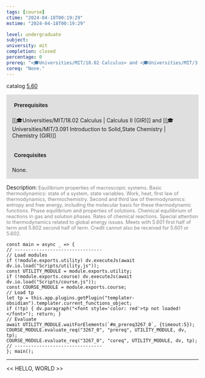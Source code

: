 ```yaml
---
tags: [course]
ctime: "2024-04-18T00:19:29"
mstime: "2024-04-18T00:19:29"

level: undergraduate
subject: 
university: mit
completion: closed
percentage: 0
prereq: "<🎓Universities/MIT/18.02 Calculus> and <🎓Universities/MIT/3.091 Introduction to Solid,State Chemistry>"
coreq: "None."
---
```


catalog [5.60](http://student.mit.edu/catalog/m5b.html#5.60)

<span style="display: block; padding: 15px; background-color: rgb(100, 100, 100, 0.2);"><font id="m_prereq3267_0" style="display: block; font-family: Arial, sans-serif; font-weight: bold; padding: 5px">Prerequisites</font><br><span id="prereq3267_0">[[🎓Universities/MIT/18.02 Calculus | Calculus II (GIR)]] and [[🎓Universities/MIT/3.091 Introduction to Solid,State Chemistry | Chemistry (GIR)]]</span></span>
<span style="display: block; padding: 15px; background-color: rgb(100, 100, 100, 0.2);"><font id="m_coreq3267_0" style="display: block; font-family: Arial, sans-serif; font-weight: bold; padding: 5px">Corequisites</font><br><span id="coreq3267_0">None.</span></span>

<font style="">Description:</font>
<font style="color: grey; font-size: 0.8rem;">Equilibrium properties of macroscopic systems. Basic thermodynamics: state of a system, state variables. Work, heat, first law of thermodynamics, thermochemistry. Second and third law of thermodynamics: entropy and free energy, including the molecular basis for these thermodynamic functions. Phase equilibrium and properties of solutions. Chemical equilibrium of reactions in gas and solution phases. Rates of chemical reactions. Special attention to thermodynamics related to global energy issues. Meets with 5.601 first half of term and 5.602 second half of term. Credit cannot also be received for 5.601 or 5.602.</font>

```dataviewjs
const main = async _ => {
// --------------------------------
// Load modules
if (!module.exports.utility) dv.executeJs(await dv.io.load("Scripts/utility.js"));
const UTILITY_MODULE = module.exports.utility;
if (!module.exports.course) dv.executeJs(await dv.io.load("Scripts/course.js"));
const COURSE_MODULE = module.exports.course;
// Load tp
let tp = this.app.plugins.getPlugin("templater-obsidian").templater.current_functions_object;
if (!tp) { dv.paragraph("<font style='color: red'>tp not loaded!</font>"); return; }
// Evaluate
await UTILITY_MODULE.waitForElements(`#m_prereq3267_0`, {timeout:5});
COURSE_MODULE.evaluate_req("3267_0", "prereq", UTILITY_MODULE, dv, tp);
COURSE_MODULE.evaluate_req("3267_0", "coreq", UTILITY_MODULE, dv, tp);
// --------------------------------
}; main();
```

---

<< HELLO, WORLD >>

